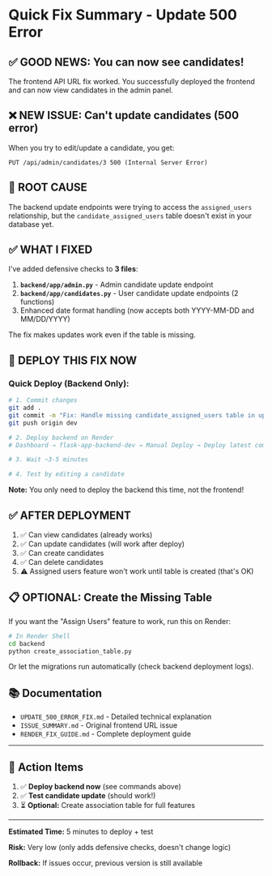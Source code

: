 # Quick Fix Summary - Update 500 Error

## ✅ **GOOD NEWS: You can now see candidates!**

The frontend API URL fix worked. You successfully deployed the frontend and can now view candidates in the admin panel.

## ❌ **NEW ISSUE: Can't update candidates (500 error)**

When you try to edit/update a candidate, you get:
```
PUT /api/admin/candidates/3 500 (Internal Server Error)
```

## 🔧 **ROOT CAUSE**

The backend update endpoints were trying to access the `assigned_users` relationship, but the `candidate_assigned_users` table doesn't exist in your database yet.

## ✅ **WHAT I FIXED**

I've added defensive checks to **3 files**:

1. **`backend/app/admin.py`** - Admin candidate update endpoint
2. **`backend/app/candidates.py`** - User candidate update endpoints (2 functions)
3. Enhanced date format handling (now accepts both YYYY-MM-DD and MM/DD/YYYY)

The fix makes updates work even if the table is missing.

## 🚀 **DEPLOY THIS FIX NOW**

### Quick Deploy (Backend Only):

```bash
# 1. Commit changes
git add .
git commit -m "Fix: Handle missing candidate_assigned_users table in updates"
git push origin dev

# 2. Deploy backend on Render
# Dashboard → flask-app-backend-dev → Manual Deploy → Deploy latest commit

# 3. Wait ~3-5 minutes

# 4. Test by editing a candidate
```

**Note:** You only need to deploy the backend this time, not the frontend!

## ✅ **AFTER DEPLOYMENT**

1. ✅ Can view candidates (already works)
2. ✅ Can update candidates (will work after deploy)
3. ✅ Can create candidates
4. ✅ Can delete candidates
5. ⚠️ Assigned users feature won't work until table is created (that's OK)

## 📋 **OPTIONAL: Create the Missing Table**

If you want the "Assign Users" feature to work, run this on Render:

```bash
# In Render Shell
cd backend
python create_association_table.py
```

Or let the migrations run automatically (check backend deployment logs).

## 📚 **Documentation**

- `UPDATE_500_ERROR_FIX.md` - Detailed technical explanation
- `ISSUE_SUMMARY.md` - Original frontend URL issue
- `RENDER_FIX_GUIDE.md` - Complete deployment guide

---

## 🎯 **Action Items**

1. ✅ **Deploy backend now** (see commands above)
2. ✅ **Test candidate update** (should work!)
3. ⏳ **Optional:** Create association table for full features

---

**Estimated Time:** 5 minutes to deploy + test

**Risk:** Very low (only adds defensive checks, doesn't change logic)

**Rollback:** If issues occur, previous version is still available

